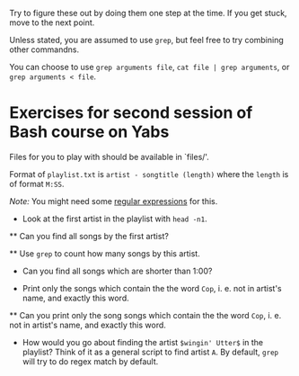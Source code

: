 Try to figure these out by doing them one step at the time. If you get stuck, move to the next point.

Unless stated, you are assumed to use `grep`, but feel free to try combining other commandns.

You can choose to use `grep arguments file`, `cat file | grep arguments`, or `grep arguments < file`.

# Exercises for second session of Bash course on Yabs #

Files for you to play with should be available in `files/'.

Format of `playlist.txt` is `artist - songtitle (length)` where the `length` is of format `M:SS`.

*Note:* You might need some [regular expressions](https://en.wikipedia.org/wiki/Regular_expression) for this.

* Look at the first artist in the playlist with `head -n1`.

** Can you find all songs by the first artist?

** Use `grep` to count how many songs by this artist.

* Can you find all songs which are shorter than 1:00?

* Print only the songs which contain the the word `Cop`, i. e. not in artist's name, and exactly this word.

** Can you print only the song songs which contain the the word `Cop`, i. e. not in artist's name, and exactly this word.

* How would you go about finding the artist `$wingin' Utter$` in the playlist? Think of it as a general script to find artist `A`. By default, `grep` will try to do regex match by default.


